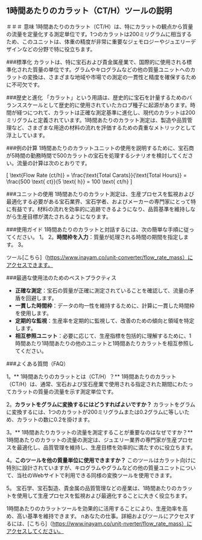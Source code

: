 ## 1時間あたりのカラット（CT/H）ツールの説明

＃＃＃ 意味
1時間あたりのカラット（CT/H）は、特にカラットの観点から質量の流量を定量化する測定単位です。1つのカラットは200ミリグラムに相当するため、このユニットは、体重の精度が非常に重要なジェモロジーやジュエリーデザインなどの分野で特に役立ちます。

###標準化
カラットは、特に宝石および貴金属産業で、国際的に使用される標準化された質量の単位です。グラムやキログラムなどの他の質量ユニットへのカラットの変換は、さまざまな地域や市場での測定の一貫性と精度を確保するために不可欠です。

###歴史と進化
「カラット」という用語は、歴史的に宝石を計量するためのバランススケールとして歴史的に使用されていたカロブ種子に起源があります。時間が経つにつれて、カラットは正確な測定基準に進化し、現代のカラットは200ミリグラムと定義されています。1時間あたりのカラット測定は、製造や品質管理など、さまざまな用途の材料の流れを評価するための貴重なメトリックとして浮上しています。

###例の計算
1時間あたりのカラットユ​​ニットの使用を説明するために、宝石商が5時間の勤務時間で500カラットの宝石を処理するシナリオを検討してください。流量の計算は次のとおりです。

\[ \text{Flow Rate (ct/h)} = \frac{\text{Total Carats}}{\text{Total Hours}} = \frac{500 \text{ ct}}{5 \text{ h}} = 100 \text{ ct/h} \]

###ユニットの使用
1時間あたりのカラット測定は、生産プロセスを監視および最適化する必要がある宝石業界、宝石学者、およびメーカーの専門家にとって特に有益です。材料の流れを効率的に追跡できるようになり、品質基準を維持しながら生産目標が満たされるようになります。

###使用ガイド
1時間あたりのカラットと対話するには、次の簡単な手順に従ってください。
1。
2。**時間枠を入力**：質量が処理される時間の期間を指定します。
3。

ツール[こちら]（https://www.inayam.co/unit-converter/flow_rate_mass）にアクセスできます。

###最適な使用法のためのベストプラクティス
-  **正確な測定**：宝石の質量が正確に測定されていることを確認して、流量の矛盾を回避します。
-  **一貫した時間枠**：データの均一性を維持するために、計算に一貫した時間枠を使用します。
-  **定期的な監視**：生産率を定期的に監視して、改善のための傾向と領域を特定します。
-  **相互参照ユニット**：必要に応じて、生産指標を包括的に理解するために、1時間あたり1時間あたりの他のユニットと1時間あたりカラットを相互参照してください。

###よくある質問（FAQ）

1。** 1時間あたりのカラットとは（CT/H）？**
1時間あたりのカラット（CT/H）は、通常、宝石および宝石産業で使用される指定された期間にわたってカラットの質量の流量を示す測定単位です。

2。**カラットをグラムに変換するにはどうすればよいですか？**
カラットをグラムに変換するには、1つのカラットが200ミリグラムまたは0.2グラムに等しいため、カラットの数に0.2を掛けます。

3。** 1時間あたりカラットの流量を測定することが重要なのはなぜですか？**
1時間あたりのカラットの流量の測定は、ジュエリー業界の専門家が生産プロセスを最適化し、品質管理を維持し、生産目標を効率的に満たすのに役立ちます。

4。**このツールを他の質量単位に使用できますか？**
このツールはカラット向けに特別に設計されていますが、キログラムやグラムなどの他の質量ユニットについて、当社のWebサイトで利用できる同様の変換ツールを使用できます。

5。
宝石学、宝石製造、貴金属の品質管理などの産業は、1時間あたりのカラットを使用して生産プロセスを監視および最適化することに大きく役立ちます。

1時間あたりのカラットツールを効果的に活用することにより、生産効率を高め、高い基準を維持できます。 nあなたの仕事。詳細およびツールにアクセスするには、[こちら]（https://www.inayam.co/unit-nverter/flow_rate_mass）にアクセスしてください。
